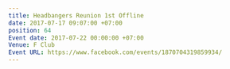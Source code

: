 ```yaml
---
title: Headbangers Reunion 1st Offline
date: 2017-07-17 09:07:00 +07:00
position: 64
Event date: 2017-07-22 00:00:00 +07:00
Venue: F Club
Event URL: https://www.facebook.com/events/1870704319859934/
---
```


